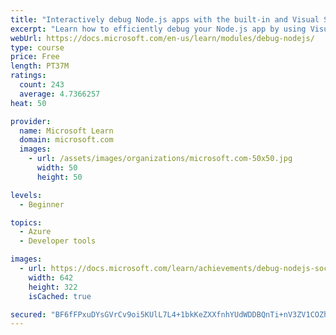 ```yaml
---
title: "Interactively debug Node.js apps with the built-in and Visual Studio Code debuggers"
excerpt: "Learn how to efficiently debug your Node.js app by using Visual Studio Code to fix your bugs quickly. Use the interactive debugger within Visual Studio Code to analyze and fix your JavaScript/TypeScript applications."
webUrl: https://docs.microsoft.com/en-us/learn/modules/debug-nodejs/
type: course
price: Free
length: PT37M
ratings:
  count: 243
  average: 4.7366257
heat: 50

provider:
  name: Microsoft Learn
  domain: microsoft.com
  images:
    - url: /assets/images/organizations/microsoft.com-50x50.jpg
      width: 50
      height: 50

levels:
  - Beginner

topics:
  - Azure
  - Developer tools

images:
  - url: https://docs.microsoft.com/learn/achievements/debug-nodejs-social.png
    width: 642
    height: 322
    isCached: true

secured: "BF6fFPxuDYsGVrCv9oi5KUlL7L4+1bkKeZXXfnhYUdWDDBQnTi+nV3ZV1COZhg/JvRNjpL3jluUmH/Xqz4N+mK+st7Qt3FUpqjLDUKQwnRuTs1luH8i7Rc7JNgUbeTYMbwphGEqzr3hUA+jZ/fmRYKI1nWdxsVppUk4EB14b9swFxv4e/kFg77IUGQHVsLSW/Fv8A7lGXNy2ouDTqc4pFo6+TBySSlTUsBJnSpqZ5+hlUnky78BU1GlzFgpCDc74qKxjIQfX/IU72H4Uon9olLEUob0RjOjNsL1JdzL1AzOMXIGPa/zumRA428knUqngypeYQ8ttDF7cU+09yuyul43nDTs3/Spb6q3XeSXgYCxGUWjN0c+Zjs2Y0rWsd1s0qZk5hk3Axae+ca9gCOYtc2RwU6KYOYFgUssZ6kisHAY=;btBE7EG7urif1OmQpUOU2g=="
---
```


